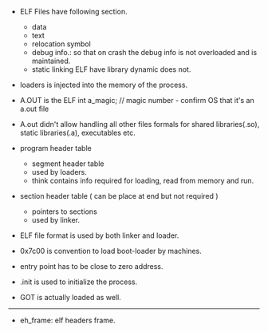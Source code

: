 - ELF Files have following section.
    - data
    - text
    - relocation symbol
    - debug info.: so that on crash the debug info is not overloaded and is maintained.
    - static linking ELF have library dynamic does not.

- loaders is injected into the memory of the process.
- A.OUT is the ELF
    int a_magic; // magic number
        - confirm OS that it's an a.out file
- A.out didn't allow handling all other files formals for shared libraries(.so), static libraries(.a), executables etc.

- program header table
    - segment header table
    - used by loaders.
    - think contains info required for loading, read from memory and run.

- section header table ( can be place at end but not required )
    - pointers to sections
    - used by linker.

- ELF file format is used by both linker and loader.
- 0x7c00 is convention to load boot-loader by machines.
- entry point has to be close to zero address.

- .init is used to initialize the process.
- GOT is actually loaded as well.

---
- eh_frame: elf headers frame.